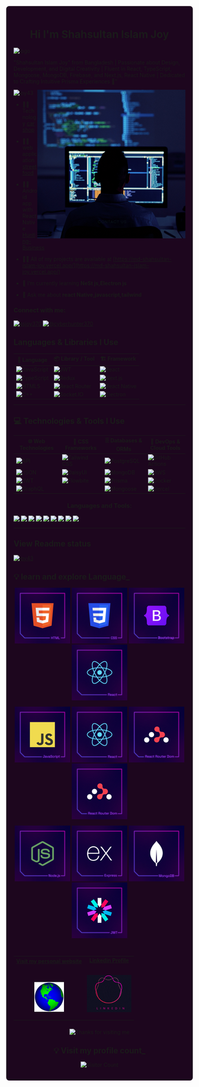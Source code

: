 <div style="background-color: #1D061E; padding: 20px; border-radius: 8px;">
<h1 align="center">Hi I'm Shahsultan Islam Joy</h1>

![logo](https://res.cloudinary.com/dyosy3vte/image/upload/v1754100600/mygithub_aazzjs.gif)

"Shahsultan Islam Joy" from Bangladesh  | Passionate about Design, Development, and Digital Creativity | Fluent in React, TypeScript, Mongoose, MongoDB, Firebase, and Next.js, React Native | Dedicated to Crafting Intuitive Prisma Experiences 🚀"

<img align="right" alt="coding" width="400" src="./image/Web Development .png">


<p align="left"> <img src="https://komarev.com/ghpvc/?username=joy43&label=Profile%20views&color=0e75b6&style=flat" alt="joy43" /> </p>

- 👨‍💻Technology [car shop](https://car-shop-clientsite.vercel.app)

- 👨‍💻 web application [street food](https://car-shop-clientsite.vercel.app)
- 👨‍💻 Android app with React Native [Hunting-Business](https://hunting-business.uptodown.com/android)

- 👨‍💻 All of my projects are available at [https://md-shahsultan-islam-joy.vercel.app/](https://md-shahsultan-islam-joy.vercel.app/)
- 🌱 I’m currently learning **NeSt js,Electron js**
- 💬 Ask me about **react Native,javascript,tailwind**

<h3 align="left">Connect with me:</h3>
<p align="left">
<a href="https://instagram.com/ssjoy370" target="blank"><img align="center" src="https://raw.githubusercontent.com/rahuldkjain/github-profile-readme-generator/master/src/images/icons/Social/instagram.svg" alt="ssjoy370" height="30" width="40" /></a>
<a href="https://www.youtube.com/c/@cyberhunter370" target="blank"><img align="center" src="https://raw.githubusercontent.com/rahuldkjain/github-profile-readme-generator/master/src/images/icons/Social/youtube.svg" alt="@cyberhunter370" height="30" width="40" /></a>
</p>

## Languages & Libraries I Use

| 🧠 Language       | 📦 Library / Tool     | 🏗️ Framework           |
|------------------|------------------------|-------------------------|
| ![JavaScript](https://img.shields.io/badge/-JavaScript-F7DF1E?style=for-the-badge&logo=javascript&logoColor=black) | ![JWT](https://img.shields.io/badge/-JWT-000000?style=for-the-badge&logo=jsonwebtokens&logoColor=white) | ![React](https://img.shields.io/badge/-React-61DAFB?style=for-the-badge&logo=react&logoColor=black) |
| ![TypeScript](https://img.shields.io/badge/-TypeScript-3178C6?style=for-the-badge&logo=typescript&logoColor=white) | ![Redux](https://img.shields.io/badge/-Redux-764ABC?style=for-the-badge&logo=redux&logoColor=white) | ![Next.js](https://img.shields.io/badge/-Next.js-000000?style=for-the-badge&logo=next.js&logoColor=white) |
| ![HTML5](https://img.shields.io/badge/-HTML5-E34F26?style=for-the-badge&logo=html5&logoColor=white) | ![React Router](https://img.shields.io/badge/-React%20Router-CA4245?style=for-the-badge&logo=react-router&logoColor=white) | ![React Native](https://img.shields.io/badge/-React%20Native-61DAFB?style=for-the-badge&logo=react&logoColor=black) |
| ![C++](https://img.shields.io/badge/-C++-00599C?style=for-the-badge&logo=cplusplus&logoColor=white) | ![Socket.IO](https://img.shields.io/badge/-Socket.IO-010101?style=for-the-badge&logo=socket.io&logoColor=white) | ![Electron](https://img.shields.io/badge/-Electron.js-47848F?style=for-the-badge&logo=electron&logoColor=white) |



---

## 💻 Technologies & Tools I Use

| 🌐 Web Technologies        | 🎨 CSS Frameworks          | 🗄️ Databases & ORMs          | 🚀 DevOps & Cloud Tools         |
|----------------------------|----------------------------|-------------------------------|----------------------------------|
| ![API](https://img.shields.io/badge/-API-FF6C37?style=for-the-badge) | ![Tailwind CSS](https://img.shields.io/badge/-Tailwind-06B6D4?style=for-the-badge&logo=tailwind-css) | ![PostgreSQL](https://img.shields.io/badge/-PostgreSQL-336791?style=for-the-badge&logo=postgresql&logoColor=white) | ![GitHub Actions](https://img.shields.io/badge/-GitHub%20Actions-2088FF?style=for-the-badge&logo=github-actions&logoColor=white) |
| ![JSON](https://img.shields.io/badge/-JSON-292929?style=for-the-badge) | ![DaisyUI](https://img.shields.io/badge/-DaisyUI-FF69B4?style=for-the-badge) | ![MongoDB](https://img.shields.io/badge/-MongoDB-47A248?style=for-the-badge&logo=mongodb&logoColor=white) | ![AWS](https://img.shields.io/badge/-AWS-232F3E?style=for-the-badge&logo=amazon-aws) |
| ![JWT](https://img.shields.io/badge/-JWT-000000?style=for-the-badge&logo=jsonwebtokens&logoColor=white) | ![Flowbite](https://img.shields.io/badge/-Flowbite-38BDF8?style=for-the-badge) | ![Prisma](https://img.shields.io/badge/-Prisma-2D3748?style=for-the-badge&logo=prisma) | ![Docker](https://img.shields.io/badge/-Docker-2496ED?style=for-the-badge&logo=docker&logoColor=white) |
| ![GraphQL](https://img.shields.io/badge/-GraphQL-E10098?style=for-the-badge&logo=graphql) |                                | ![Mongoose](https://img.shields.io/badge/-Mongoose-880000?style=for-the-badge) | ![Vercel](https://img.shields.io/badge/-Vercel-000000?style=for-the-badge&logo=vercel&logoColor=white) |



<!-- --------------------langage and trolls------------- -->

<h3 align="center">Languages and Tools:</h3>
<p align="left">  
  <a href="https://reactjs.org" target="_blank">
    <img src="https://readme-components.vercel.app/api?component=logo&fill=black&logo=react&animation=spin&svgfill=15d8fe">
  </a>
  <a href="https://www.typescriptlang.org" target="_blank">
    <img src="https://readme-components.vercel.app/api?component=logo&fill=black&logo=typescript&svgfill=2d79c7">
  </a>
  <a href="https://webpack.js.org" target="_blank">
    <img src="https://readme-components.vercel.app/api?component=logo&fill=black&logo=webpack&svgfill=8ed5fa">
  </a>
  <a href="https://nodejs.org" target="_blank">
    <img src="https://readme-components.vercel.app/api?component=logo&fill=black&logo=node.js&svgfill=659b60">
  </a>
  <a href="https://sass-lang.com" target="_blank">
    <img src="https://readme-components.vercel.app/api?component=logo&fill=black&logo=sass&svgfill=cd6799">
  </a>
  <a href="https://developer.mozilla.org/en-US/docs/Web/Guide/HTML/HTML5" target="_blank">
    <img src="https://readme-components.vercel.app/api?component=logo&fill=black&logo=html5&svgfill=f06629">
  </a>
  <a href="https://developer.mozilla.org/en-US/docs/Web/JavaScript" target="_blank">
    <img src="https://readme-components.vercel.app/api?component=logo&fill=black&logo=javascript&svgfill=f6df1c">
  </a>
  <a href="https://developer.mozilla.org/en-US/docs/Web/CSS" target="_blank">
    <img src="https://readme-components.vercel.app/api?component=logo&fill=black&logo=CSS3&svgfill=028dd1">
  </a>
  <a href="https://github.com" target="_blank">
    <img src="https://readme-components.vercel.app/api?component=logo&fill=black&logo=github">
  </a>
</p>



---------------
## View Readme status

<p align="left"> <a href="https://github.com/ryo-ma/github-profile-trophy"><img src="https://github-profile-trophy.vercel.app/?username=joy43" alt="joy43" /></a> </p>






<!-- ------------explore language -->

## :bulb: learn and explore Language_

       
       
<p align="center">
<img height="150" src="./image/HTML.png"/>
<img height="150" src="./image/CSS.png"/>
<img height="150" src="./image/Bootstrap.png"/>
<img height="150" src="./image/React.png"/>
</p>
<p align="center">
<img height="150" src="./image/JavaScript.png"/>
<img height="150" src="./image/React.png"/>
<img height="150" src="./image/ReactRouterDom.png"/>
<img height="150" src="./image/ReactRouterDom.png"/>
</p>
<p align="center">
<img height="150" src="./image/Nodejs.png"/>
<img height="150" src="./image/Express.png"/>
<img height="150" src="./image/MongoDB.png"/>
<img height="150" src="./image/JWT.png"/>
</p>

  </p>

  <br/>




<!---------------- Social---------------------- -->
<table width="100%" align="center">
<tr>
<td align="center">
<a href="https://shahsultan-islam-joy.vercel.app">
<strong>Visit my personal website </strong>
<br />
<br />
<br />

<p>

<img alt="Globe" height="80" src="image/globe.gif">
</a>
</p>

</td>


<td align="center">
<a href="https://www.linkedin.com/in/ss-joy">
<strong>Linkedin Profile</strong>
<br />
<br />


<p>
<img height="100" alt="Linkedin" src="image/linkedin-pro.gif"> 
</a>
</p>

</td>
</tr>
</table>


<!-- --------footer -->
###
<div align="center">

<img height="120" alt="Thanks for visiting me" width="100%" src="https://raw.githubusercontent.com/BrunnerLivio/brunnerlivio/master/images/marquee.svg" />
<br />

<!-- ------visitor count--------- -->
## :bulb: Visit my profile count_
![Visitor Count](https://profile-counter.glitch.me/brunnerlivio/count.svg)


</div>







